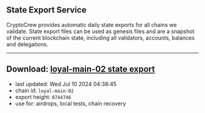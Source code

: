 ## State Export Service
CryptoCrew provides automatic daily state exports for all chains we validate. State export files can be used as genesis files and are a snapshot of the current blockchain state, including all validators, accounts, balances and delegations.

---
**Download: [loyal-main-02 state export](https://dl-eu2.ccvalidators.com/SERVICE/loyal/loyal-main-02_export_8744746.json)**
---

- last updated: Wed Jul 10 2024 04:38:45
- chain id: `loyal-main-02`
- export height: `8744746`
- use for: airdrops, local tests, chain recovery
